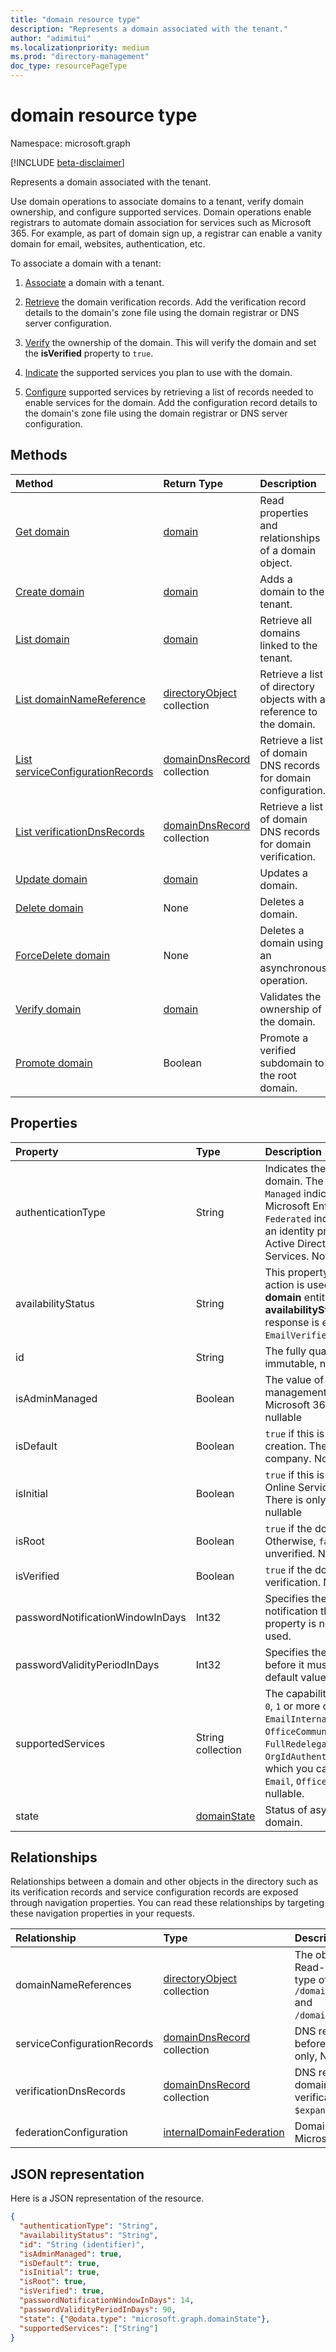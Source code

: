 ```yaml
---
title: "domain resource type"
description: "Represents a domain associated with the tenant."
author: "adimitui"
ms.localizationpriority: medium
ms.prod: "directory-management"
doc_type: resourcePageType
---
```


# domain resource type

Namespace: microsoft.graph

[!INCLUDE [beta-disclaimer](../../includes/beta-disclaimer.md)]

Represents a domain associated with the tenant.

Use domain operations to associate domains to a tenant, verify domain ownership, and configure supported services.  Domain operations enable registrars to automate domain association for services such as Microsoft 365. For example, as part of domain sign up, a registrar can enable a vanity domain for email, websites, authentication, etc.

To associate a domain with a tenant:

1. [Associate](../api/domain-post-domains.md) a domain with a tenant.

2. [Retrieve](../api/domain-list-verificationdnsrecords.md) the domain verification records. Add the verification record details to the domain's zone file using the domain registrar or DNS server configuration.

3. [Verify](../api/domain-verify.md) the ownership of the domain. This will verify the domain and set the **isVerified** property to `true`.

4. [Indicate](../api/domain-update.md) the supported services you plan to use with the domain.

5. [Configure](../api/domain-list-serviceconfigurationrecords.md) supported services by retrieving a list of records needed to enable services for the domain. Add the configuration record details to the domain's zone file using the domain registrar or DNS server configuration.

## Methods

| Method   | Return Type |Description|
|:---------------|:--------|:----------|
|[Get domain](../api/domain-get.md) | [domain](domain.md) | Read properties and relationships of a domain object.|
|[Create domain](../api/domain-post-domains.md) | [domain](domain.md) | Adds a domain to the tenant. |
|[List domain](../api/domain-list.md) | [domain](domain.md) | Retrieve all domains linked to the tenant. |
|[List domainNameReference](../api/domain-list-domainnamereferences.md) |[directoryObject](directoryobject.md) collection| Retrieve a list of directory objects with a reference to the domain.|
|[List serviceConfigurationRecords](../api/domain-list-serviceconfigurationrecords.md) |[domainDnsRecord](domaindnsrecord.md) collection|  Retrieve a list of domain DNS records for domain configuration.|
|[List verificationDnsRecords](../api/domain-list-verificationdnsrecords.md) |[domainDnsRecord](domaindnsrecord.md) collection|  Retrieve a list of domain DNS records for domain verification.|
|[Update domain](../api/domain-update.md) | [domain](domain.md) |Updates a domain.|
|[Delete domain](../api/domain-delete.md) | None |Deletes a domain.|
|[ForceDelete domain](../api/domain-forcedelete.md)|None|Deletes a domain using an asynchronous operation.|
|[Verify domain](../api/domain-verify.md)|[domain](domain.md)|Validates the ownership of the domain.|
|[Promote domain](../api/domain-promote.md)|Boolean|Promote a verified subdomain to the root domain.|

## Properties

| Property   | Type | Description |
|:---------------|:--------|:----------|
|authenticationType|String| Indicates the configured authentication type for the domain. The value is either `Managed` or `Federated`. `Managed` indicates a cloud managed domain where Microsoft Entra ID performs user authentication. `Federated` indicates authentication is federated with an identity provider such as the tenant's on-premises Active Directory via Active Directory Federation Services. Not nullable. |
|availabilityStatus|String| This property is always `null` except when the [verify](../api/domain-verify.md) action is used. When the [verify](../api/domain-verify.md) action is used, a **domain** entity is returned in the response. The **availabilityStatus** property of the **domain** entity in the response is either `AvailableImmediately` or `EmailVerifiedDomainTakeoverScheduled`.|
|id|String| The fully qualified name of the domain. Key, immutable, not nullable, unique. |
|isAdminManaged|Boolean| The value of the property is `false` if the DNS record management of the domain has been delegated to Microsoft 365. Otherwise, the value is `true`. Not nullable |
|isDefault|Boolean| `true` if this is the default domain that is used for user creation. There is only one default domain per company. Not nullable |
|isInitial|Boolean| `true` if this is the initial domain created by Microsoft Online Services (companyname.onmicrosoft.com). There is only one initial domain per company. Not nullable |
|isRoot|Boolean| `true` if the domain is a verified root domain. Otherwise, `false` if the domain is a subdomain or unverified. Not nullable |
|isVerified|Boolean| `true` if the domain has completed domain ownership verification. Not nullable |
|passwordNotificationWindowInDays|Int32|Specifies the number of days before a user receives notification that their password will expire. If the property is not set, a default value of 14 days will be used.|
|passwordValidityPeriodInDays|Int32| Specifies the length of time that a password is valid before it must be changed. If the property is not set, a default value of 90 days will be used. |
|supportedServices|String collection| The capabilities assigned to the domain. Can include `0`, `1` or more of following values: `Email`, `Sharepoint`, `EmailInternalRelayOnly`, `OfficeCommunicationsOnline`,`SharePointDefaultDomain`, `FullRedelegation`, `SharePointPublic`, `OrgIdAuthentication`, `Yammer`, `Intune`. The values which you can add/remove using Graph API include: `Email`, `OfficeCommunicationsOnline`, `Yammer`. Not nullable.|
|state|[domainState](domainstate.md)| Status of asynchronous operations scheduled for the domain. |

## Relationships

Relationships between a domain and other objects in the directory such as its verification records and service configuration records are exposed through navigation properties. You can read these relationships by targeting these navigation properties in your requests.

| Relationship | Type |Description|
|:---------------|:--------|:----------|
|domainNameReferences|[directoryObject](directoryobject.md) collection| The objects such as users and groups that reference the domain ID. Read-only, Nullable. Supports `$expand` and `$filter` by the OData type of objects returned. For example `/domains/{domainId}/domainNameReferences/microsoft.graph.user` and `/domains/{domainId}/domainNameReferences/microsoft.graph.group`.|
|serviceConfigurationRecords|[domainDnsRecord](domaindnsrecord.md) collection| DNS records the customer adds to the DNS zone file of the domain before the domain can be used by Microsoft Online services. Read-only, Nullable. Supports `$expand`. |
|verificationDnsRecords|[domainDnsRecord](domaindnsrecord.md) collection| DNS records that the customer adds to the DNS zone file of the domain before the customer can complete domain ownership verification with Microsoft Entra ID. Read-only, Nullable. Supports `$expand`.|
|federationConfiguration|[internalDomainFederation](../resources/internaldomainfederation.md)| Domain settings configured by customer when federated with Microsoft Entra ID. Supports `$expand`.|

## JSON representation
Here is a JSON representation of the resource.

<!-- {
  "blockType": "resource",
  "keyProperty":"id",
  "optionalProperties": [

  ],
  "@odata.type": "microsoft.graph.domain"
}-->

```json
{
  "authenticationType": "String",
  "availabilityStatus": "String",
  "id": "String (identifier)",
  "isAdminManaged": true,
  "isDefault": true,
  "isInitial": true,
  "isRoot": true,
  "isVerified": true,
  "passwordNotificationWindowInDays": 14,
  "passwordValidityPeriodInDays": 90,
  "state": {"@odata.type": "microsoft.graph.domainState"},
  "supportedServices": ["String"]
}

```

<!-- uuid: 8fcb5dbc-d5aa-4681-8e31-b001d5168d79
2015-10-25 14:57:30 UTC -->
<!--
{
  "type": "#page.annotation",
  "description": "domain resource",
  "keywords": "",
  "section": "documentation",
  "tocPath": "",
  "suppressions": []
}
-->
